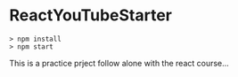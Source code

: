 # ReactYouTubeStarter

```
> npm install
> npm start
```
This is a practice prject follow alone with the react course...
